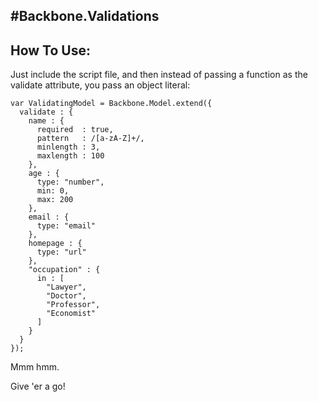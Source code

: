 #Backbone.Validations
--------

## How To Use:

Just include the script file, and then instead of passing a function as the validate attribute, you pass an object literal:

    var ValidatingModel = Backbone.Model.extend({
      validate : {
        name : {
          required  : true,
          pattern   : /[a-zA-Z]+/,
          minlength : 3,
          maxlength : 100
        },
        age : {
          type: "number",
          min: 0,
          max: 200
        },
        email : {
          type: "email"
        },
        homepage : {
          type: "url"
        },
        "occupation" : {
          in : [
            "Lawyer",
            "Doctor",
            "Professor",
            "Economist"
          ]
        }
      }
    });

Mmm hmm.

Give 'er a go!
